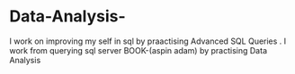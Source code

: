 # Data-Analysis-

I work on improving my self in sql by praactising Advanced SQL Queries . 
I work from querying sql server BOOK-(aspin adam) by practising Data Analysis
